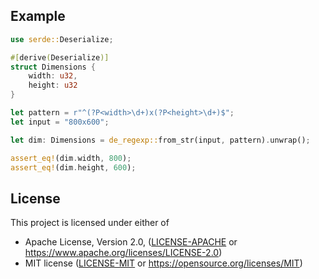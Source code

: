 
## Example

```rust
use serde::Deserialize;

#[derive(Deserialize)]
struct Dimensions {
    width: u32,
    height: u32
}

let pattern = r"^(?P<width>\d+)x(?P<height>\d+)$";
let input = "800x600";

let dim: Dimensions = de_regexp::from_str(input, pattern).unwrap();

assert_eq!(dim.width, 800);
assert_eq!(dim.height, 600);
```

## License

This project is licensed under either of

* Apache License, Version 2.0, ([LICENSE-APACHE](LICENSE-APACHE) or https://www.apache.org/licenses/LICENSE-2.0)
* MIT license ([LICENSE-MIT](LICENSE-MIT) or https://opensource.org/licenses/MIT)
